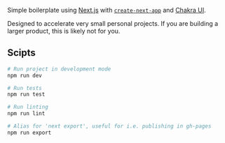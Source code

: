 
Simple boilerplate using [Next.js](https://nextjs.org/) with [`create-next-app`](https://github.com/vercel/next.js/tree/canary/packages/create-next-app) and [Chakra UI](https://chakra-ui.com).

Designed to accelerate very small personal projects. If you are building a larger product, this is likely not for you.

## Scipts

```bash
# Run project in development mode
npm run dev

# Run tests
npm run test

# Run linting
npm run lint

# Alias for 'next export', useful for i.e. publishing in gh-pages 
npm run export
```